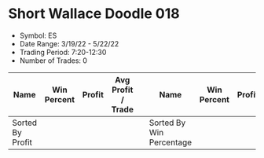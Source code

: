 # Short Wallace Doodle 018 
- Symbol: ES
- Date Range: 3/19/22 - 5/22/22
- Trading Period: 7:20-12:30
- Number of Trades: 0

| Name | Win Percent | Profit | Avg Profit / Trade |     | Name | Win Percent | Profit | Avg Profit / Trade |
| ---- | ----------- | ------ | ------------------ | --- | ---- | ----------- | ------ | ------------------ |
| Sorted By <br> Profit | | | | | Sorted By <br> Win Percentage ||||



































